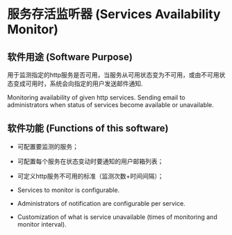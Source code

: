 # 服务存活监听器 (Services Availability Monitor)

## 软件用途 (Software Purpose)

用于监测指定的http服务是否可用，当服务从可用状态变为不可用，或由不可用状态变成可用时，系统会向指定的用户发送邮件通知.

Monitoring availability of given http services.
Sending email to administrators when status of services become available or unavailable.

## 软件功能 (Functions of this software)

* 可配置要监测的服务；
* 可配置每个服务在状态变动时要通知的用户邮箱列表；
* 可定义http服务不可用的标准（监测次数+时间间隔）；

* Services to monitor is configurable.
* Administrators of notification are configurable per service.
* Customization of what is service unavailable (times of monitoring and monitor interval).
